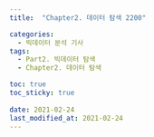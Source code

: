 ```yaml
---
title:  "Chapter2. 데이터 탐색 2200"

categories:
  - 빅데이터 분석 기사
tags:
  - Part2. 빅데이터 탐색
  - Chapter2. 데이터 탐색

toc: true
toc_sticky: true
 
date: 2021-02-24
last_modified_at: 2021-02-24
---
```


